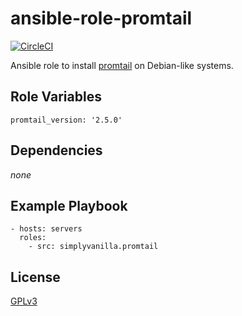 # ansible-role-promtail

[![CircleCI](https://circleci.com/gh/SimplyVanilla/ansible-role-promtail/tree/main.svg?style=svg)](https://circleci.com/gh/SimplyVanilla/ansible-role-promtail/tree/main)

Ansible role to install [promtail](https://grafana.com/docs/loki/latest/clients/promtail/) on Debian-like systems.

## Role Variables

```
promtail_version: '2.5.0'
```

## Dependencies

_none_

## Example Playbook

```
- hosts: servers
  roles:
    - src: simplyvanilla.promtail
```

## License

[GPLv3](LICENSE)
